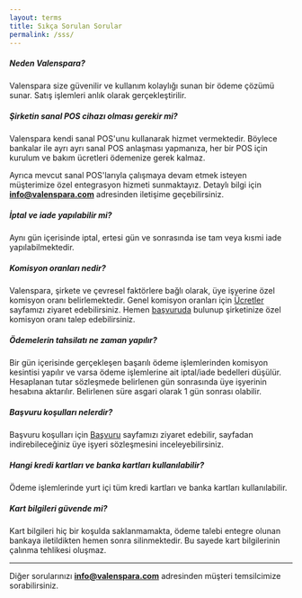 ```yaml
---
layout: terms
title: Sıkça Sorulan Sorular
permalink: /sss/
---
```


##### Neden Valenspara?

Valenspara size güvenilir ve kullanım kolaylığı sunan bir ödeme çözümü sunar. Satış işlemleri anlık olarak gerçekleştirilir.

##### Şirketin sanal POS cihazı olması gerekir mi?

Valenspara kendi sanal POS'unu kullanarak hizmet vermektedir. Böylece bankalar ile ayrı ayrı sanal POS anlaşması yapmanıza, her bir POS için kurulum ve bakım ücretleri ödemenize gerek kalmaz.

Ayrıca mevcut sanal POS'larıyla çalışmaya devam etmek isteyen müşterimize özel entegrasyon hizmeti sunmaktayız. Detaylı bilgi için **<a href="mailto:info@valenspara.com">info@valenspara.com</a>** adresinden iletişime geçebilirsiniz.

##### İptal ve iade yapılabilir mi?

Aynı gün içerisinde iptal, ertesi gün ve sonrasında ise tam veya kısmi iade yapılabilmektedir.

##### Komisyon oranları nedir?

Valenspara, şirkete ve çevresel faktörlere bağlı olarak, üye işyerine özel komisyon oranı belirlemektedir. Genel komisyon oranları için <a href="/fees/">Ücretler</a> sayfamızı ziyaret edebilirsiniz. Hemen <a href="/apply/">başvuruda</a> bulunup şirketinize özel komisyon oranı talep edebilirsiniz.

##### Ödemelerin tahsilatı ne zaman yapılır?

Bir gün içerisinde gerçekleşen başarılı ödeme işlemlerinden komisyon kesintisi yapılır ve varsa ödeme işlemlerine ait iptal/iade bedelleri düşülür. Hesaplanan tutar sözleşmede belirlenen gün sonrasında üye işyerinin hesabına aktarılır. Belirlenen süre asgari olarak 1 gün sonrası olabilir.

##### Başvuru koşulları nelerdir?

Başvuru koşulları için <a href="/apply/">Başvuru</a> sayfamızı ziyaret edebilir, sayfadan indirebileceğiniz üye işyeri sözleşmesini inceleyebilirsiniz.

##### Hangi kredi kartları ve banka kartları kullanılabilir?

Ödeme işlemlerinde yurt içi tüm kredi kartları ve banka kartları kullanılabilir.

##### Kart bilgileri güvende mi?

Kart bilgileri hiç bir koşulda saklanmamakta, ödeme talebi entegre olunan bankaya iletildikten hemen sonra silinmektedir. Bu sayede kart bilgilerinin çalınma tehlikesi oluşmaz.

---
Diğer sorularınızı **<a href="mailto:info@valenspara.com">info@valenspara.com</a>** adresinden müşteri temsilcimize sorabilirsiniz.
